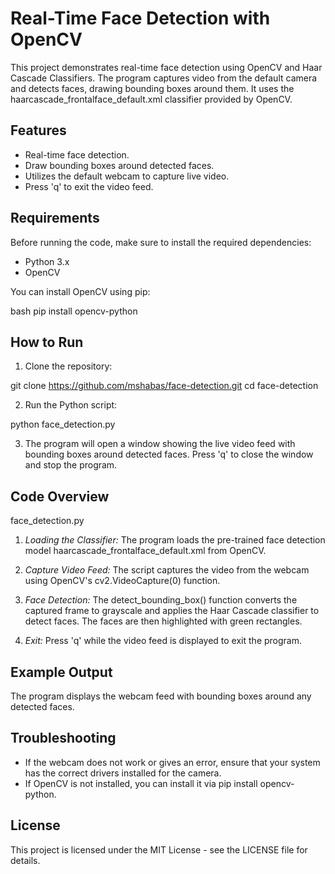 # Real-Time Face Detection with OpenCV

This project demonstrates real-time face detection using OpenCV and Haar Cascade Classifiers. The program captures video from the default camera and detects faces, drawing bounding boxes around them. It uses the haarcascade_frontalface_default.xml classifier provided by OpenCV.

## Features

- Real-time face detection.
- Draw bounding boxes around detected faces.
- Utilizes the default webcam to capture live video.
- Press 'q' to exit the video feed.

## Requirements

Before running the code, make sure to install the required dependencies:

- Python 3.x
- OpenCV

You can install OpenCV using pip:

bash
pip install opencv-python

## How to Run
1. Clone the repository:

git clone https://github.com/mshabas/face-detection.git
cd face-detection

2. Run the Python script:


python face_detection.py

3. The program will open a window showing the live video feed with bounding boxes around detected faces. Press 'q' to close the window and stop the program.
## Code Overview
face_detection.py

1. *Loading the Classifier:* The program loads the pre-trained face detection model haarcascade_frontalface_default.xml from OpenCV.

2. *Capture Video Feed:* The script captures the video from the webcam using OpenCV's cv2.VideoCapture(0) function.

3. *Face Detection:* The detect_bounding_box() function converts the captured frame to grayscale and applies the Haar Cascade classifier to detect faces. The faces are then highlighted with green rectangles.

4. *Exit:* Press 'q' while the video feed is displayed to exit the program.

## Example Output
The program displays the webcam feed with bounding boxes around any detected faces.


## Troubleshooting
- If the webcam does not work or gives an error, ensure that your system has the correct drivers installed for the camera.
- If OpenCV is not installed, you can install it via pip install opencv-python.
## License
This project is licensed under the MIT License - see the LICENSE file for details.